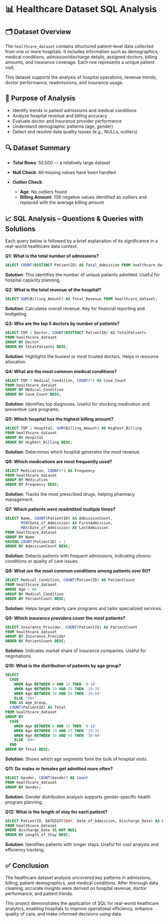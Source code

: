 # 📊 Healthcare Dataset SQL Analysis

## 🗂️ Dataset Overview

The `healthcare_dataset` contains structured patient-level data collected from one or more hospitals. It includes information such as demographics, medical conditions, admission/discharge details, assigned doctors, billing amounts, and insurance coverage. Each row represents a unique patient visit.

This dataset supports the analysis of hospital operations, revenue trends, doctor performance, readmissions, and insurance usage.

## 🎯 Purpose of Analysis

* Identify trends in patient admissions and medical conditions
* Analyze hospital revenue and billing accuracy
* Evaluate doctor and insurance provider performance
* Understand demographic patterns (age, gender)
* Detect and resolve data quality issues (e.g., NULLs, outliers)

## 🔍 Dataset Summary

* **Total Rows**: 55,500 — a relatively large dataset
* **Null Check**: All missing values have been handled
* **Outlier Check**:

  * **Age**: No outliers found
  * **Billing Amount**: 108 negative values identified as outliers and replaced with the average billing amount


## 📈 SQL Analysis – Questions & Queries with Solutions

Each query below is followed by a brief explanation of its significance in a real-world healthcare data context.

**Q1: What is the total number of admissions?**

```sql
SELECT COUNT(DISTINCT PatientID) AS Total_Admission FROM healthcare_dataset;
```

**Solution**: This identifies the number of unique patients admitted. Useful for hospital capacity planning.

**Q2: What is the total revenue of the hospital?**

```sql
SELECT SUM(Billing_Amount) AS Total_Revenue FROM healthcare_dataset;
```

**Solution**: Calculates overall revenue. Key for financial reporting and budgeting.

**Q3: Who are the top 5 doctors by number of patients?**

```sql
SELECT TOP 5 Doctor, COUNT(DISTINCT PatientID) AS TotalPatients
FROM healthcare_dataset
GROUP BY Doctor
ORDER BY TotalPatients DESC;
```

**Solution**: Highlights the busiest or most trusted doctors. Helps in resource allocation.

**Q4: What are the most common medical conditions?**

```sql
SELECT TOP 3 Medical_Condition, COUNT(*) AS Case_Count
FROM healthcare_dataset
GROUP BY Medical_Condition
ORDER BY Case_Count DESC;
```

**Solution**: Identifies top diagnoses. Useful for stocking medication and preventive care programs.

**Q5: Which hospital has the highest billing amount?**

```sql
SELECT TOP 1 Hospital, SUM(Billing_Amount) AS Highest_Billing
FROM healthcare_dataset
GROUP BY Hospital
ORDER BY Highest_Billing DESC;
```

**Solution**: Determines which hospital generates the most revenue.

**Q6: Which medications are most frequently used?**

```sql
SELECT Medication, COUNT(*) AS Frequency
FROM healthcare_dataset
GROUP BY Medication
ORDER BY Frequency DESC;
```

**Solution**: Tracks the most prescribed drugs, helping pharmacy management.

**Q7: Which patients were readmitted multiple times?**

```sql
SELECT Name, COUNT(PatientID) AS AdmissionCount,
       MIN(Date_of_Admission) AS FirstAdmission,
       MAX(Date_of_Admission) AS LastAdmission
FROM healthcare_dataset
GROUP BY Name
HAVING COUNT(PatientID) > 1
ORDER BY AdmissionCount DESC;
```

**Solution**: Detects patients with frequent admissions, indicating chronic conditions or quality of care issues.

**Q8: What are the most common conditions among patients over 60?**

```sql
SELECT Medical_Condition, COUNT(PatientID) AS PatientCount
FROM healthcare_dataset
WHERE Age > 60
GROUP BY Medical_Condition
ORDER BY PatientCount DESC;
```

**Solution**: Helps target elderly care programs and tailor specialized services.

**Q9: Which insurance providers cover the most patients?**

```sql
SELECT Insurance_Provider, COUNT(PatientID) AS PatientCount
FROM healthcare_dataset
GROUP BY Insurance_Provider
ORDER BY PatientCount DESC;
```

**Solution**: Indicates market share of insurance companies. Useful for negotiations.

**Q10: What is the distribution of patients by age group?**

```sql
SELECT 
  CASE 
    WHEN Age BETWEEN 0 AND 18 THEN '0-18'
    WHEN Age BETWEEN 19 AND 35 THEN '19-35'
    WHEN Age BETWEEN 36 AND 60 THEN '36-60'
    ELSE '60+'
  END AS Age_Group,
  COUNT(PatientID) AS Total
FROM healthcare_dataset
GROUP BY 
  CASE 
    WHEN Age BETWEEN 0 AND 18 THEN '0-18'
    WHEN Age BETWEEN 19 AND 35 THEN '19-35'
    WHEN Age BETWEEN 36 AND 60 THEN '36-60'
    ELSE '60+'
  END
ORDER BY Total DESC;
```

**Solution**: Shows which age segments form the bulk of hospital visits.

**Q11: Do males or females get admitted more often?**

```sql
SELECT Gender, COUNT(Gender) AS Count
FROM healthcare_dataset
GROUP BY Gender;
```

**Solution**: Gender distribution analysis supports gender-specific health program planning.

**Q12: What is the length of stay for each patient?**

```sql
SELECT PatientID, DATEDIFF(DAY, Date_of_Admission, Discharge_Date) AS Length_of_Stay
FROM healthcare_dataset
WHERE Discharge_Date IS NOT NULL
ORDER BY Length_of_Stay DESC;
```

**Solution**: Identifies patients with longer stays. Useful for cost analysis and efficiency tracking.

## ✅ Conclusion

The healthcare dataset analysis uncovered key patterns in admissions, billing, patient demographics, and medical conditions. After thorough data cleaning, accurate insights were derived on hospital revenue, doctor performance, and patient trends.

This project demonstrates the application of SQL for real-world healthcare analytics, enabling hospitals to improve operational efficiency, enhance quality of care, and make informed decisions using data.
